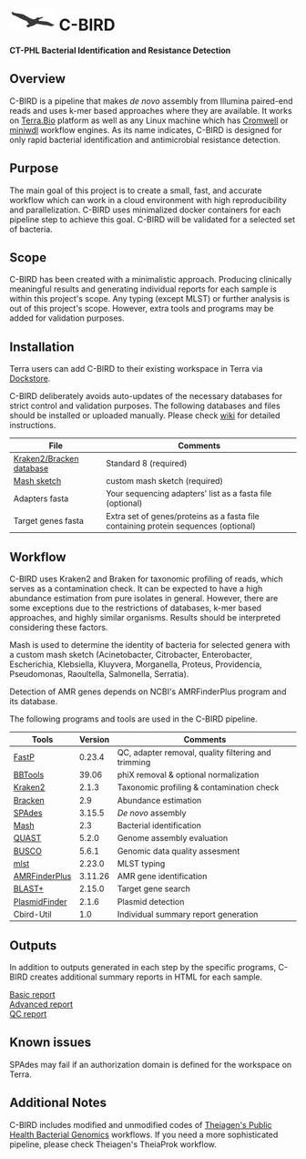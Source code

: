 # <img src="/files/c-bird.png" width=80>   C-BIRD  
**CT-PHL Bacterial Identification and Resistance Detection**
## Overview ##
C-BIRD is a pipeline that makes *de novo* assembly from Illumina paired-end reads and uses k-mer based approaches where they are available. It works on [Terra.Bio](https://terra.bio/) platform as well as any Linux machine which has [Cromwell](https://cromwell.readthedocs.io/en/stable/) or [miniwdl](https://miniwdl.readthedocs.io/en/latest/) workflow engines. As its name indicates, C-BIRD is designed for only rapid bacterial identification and antimicrobial resistance detection. 

## Purpose ##
The main goal of this project is to create a small, fast, and accurate workflow which can work in a cloud environment with high reproducibility and parallelization. C-BIRD uses minimalized docker containers for each pipeline step to achieve this goal. C-BIRD will be validated for a selected set of bacteria.

## Scope ##
C-BIRD has been created with a minimalistic approach. Producing clinically meaningful results and generating individual reports for each sample is within this project's scope. 
Any typing (except MLST) or further analysis is out of this project's scope. However, extra tools and programs may be added for validation purposes. 

## Installation ##
Terra users can add C-BIRD to their existing workspace in Terra via [Dockstore](https://dockstore.org/workflows/github.com/Kincekara/C-BIRD/cbird-workflow:main?tab=info).

C-BIRD deliberately avoids auto-updates of the necessary databases for strict control and validation purposes. The following databases and files should be installed or uploaded manually. Please check [wiki](https://github.com/Kincekara/C-BIRD/wiki) for detailed instructions.


| File | Comments |
| --- | --- |
| [Kraken2/Bracken database](https://benlangmead.github.io/aws-indexes/k2) | Standard 8 (required)|
| [Mash sketch](https://drive.google.com/file/d/1OH5UXvNnBWWLMNsKwz3QwGFB2RML8HV_/view?usp=share_link) | custom mash sketch (required) |
| Adapters fasta | Your sequencing adapters' list as a fasta file (optional)|
| Target genes fasta | Extra set of genes/proteins as a fasta file containing protein sequences (optional) |

## Workflow ##
C-BIRD uses Kraken2 and Braken for taxonomic profiling of reads, which serves as a contamination check. It can be expected to have a high abundance estimation from pure isolates in general. However, there are some exceptions due to the restrictions of databases, k-mer based approaches, and highly similar organisms. Results should be interpreted considering these factors. 

Mash is used to determine the identity of bacteria for selected genera with a custom mash sketch (Acinetobacter, Citrobacter, Enterobacter, Escherichia, Klebsiella, Kluyvera, Morganella, Proteus, Providencia, Pseudomonas, Raoultella, Salmonella, Serratia).

Detection of AMR genes depends on NCBI's AMRFinderPlus program and its database. 

The following programs and tools are used in the C-BIRD pipeline.

| Tools | Version | Comments |
| --- | --- | --- |
| [FastP](https://github.com/OpenGene/fastp) | 0.23.4 | QC, adapter removal, quality filtering and trimming |
| [BBTools](https://jgi.doe.gov/data-and-tools/software-tools/bbtools/) | 39.06 | phiX removal & optional normalization |
| [Kraken2](https://github.com/DerrickWood/kraken2) | 2.1.3 | Taxonomic profiling & contamination check |
| [Bracken](https://github.com/jenniferlu717/Bracken) | 2.9 | Abundance estimation |
| [SPAdes](https://github.com/ablab/spades) | 3.15.5 | *De novo* assembly |
| [Mash](https://github.com/marbl/Mash) | 2.3 | Bacterial identification |
| [QUAST](https://github.com/ablab/quast) | 5.2.0 | Genome assembly evaluation |
| [BUSCO](https://gitlab.com/ezlab/busco/-/tree/master) | 5.6.1 | Genomic data quality assesment |
| [mlst](https://github.com/tseemann/mlst) | 2.23.0 | MLST typing |
| [AMRFinderPlus](https://github.com/ncbi/amr) | 3.11.26 | AMR gene identification |
| [BLAST+](https://blast.ncbi.nlm.nih.gov/doc/blast-help/downloadblastdata.html)| 2.15.0 | Target gene search |
| [PlasmidFinder](https://bitbucket.org/genomicepidemiology/plasmidfinder/src/master/) | 2.1.6 | Plasmid detection |
| Cbird-Util | 1.0 | Individual summary report generation |

## Outputs ##
In addition to outputs generated in each step by the specific programs, C-BIRD creates additional summary reports in HTML for each sample. 

[Basic report](https://htmlpreview.github.io/?https://github.com/Kincekara/C-BIRD/blob/main/files/AR_0859_basic_report.html)  
[Advanced report](https://htmlpreview.github.io/?https://github.com/Kincekara/C-BIRD/blob/main/files/AR_0859_advanced_report.html)  
[QC report](https://htmlpreview.github.io/?https://github.com/Kincekara/C-BIRD/blob/main/files/AR_0859_QC_summary.html)

## Known issues ##
SPAdes may fail if an authorization domain is defined for the workspace on Terra.

## Additional Notes ##
C-BIRD includes modified and unmodified codes of [Theiagen's Public Health Bacterial Genomics](https://github.com/theiagen/public_health_bacterial_genomics) workflows. If you need a more sophisticated pipeline, please check Theiagen's TheiaProk workflow. 


